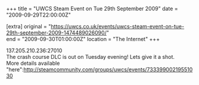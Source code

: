 +++
title = "UWCS Steam Event on Tue 29th September 2009"
date = "2009-09-29T22:00:00Z"

[extra]
original = "https://uwcs.co.uk/events/uwcs-steam-event-on-tue-29th-september-2009-1474489026090/"    
end = "2009-09-30T01:00:00Z"
location = "The Internet"
+++

137.205.210.236:27010  
The crash course DLC is out on Tuesday evening\! Lets give it a shot.  
More details available "here":http://steamcommunity.com/groups/uwcs/events/73339900219551030

